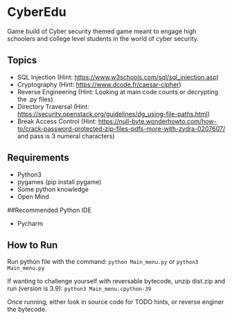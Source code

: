 # CyberEdu
Game build of Cyber security themed game meant to engage high schoolers and college level students in the world of cyber security.

## Topics
- SQL Injection (Hint: https://www.w3schools.com/sql/sql_injection.asp)
- Cryptography (Hint: https://www.dcode.fr/caesar-cipher)
- Reverse Engineering (Hint: Looking at main code counts or decrypting the .py files)
- Directory Traversal (Hint: https://security.openstack.org/guidelines/dg_using-file-paths.html)
- Break Access Control (Hint: https://null-byte.wonderhowto.com/how-to/crack-password-protected-zip-files-pdfs-more-with-zydra-0207607/ and pass is 3 numeral characters)

## Requirements
- Python3
- pygames (pip install pygame)
- Some python knowledge
- Open Mind

##Recommended Python IDE
- Pycharm

## How to Run
Run python file with the command:
`python Main_menu.py` or `python3 Main_menu.py`

If wanting to challenge yourself with reversable bytecode, unzip dist.zip and run (version is 3.9):
`python3 Main_menu.cpython-39`

Once running, either look in source code for TODO hints, or reverse enginer the bytecode.
